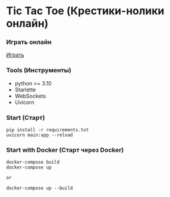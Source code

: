 # Tic Tac Toe (Крестики-нолики онлайн)

### Играть онлайн
[Играть](http://31.31.199.57/)

### Tools (Инструменты)
- python >= 3.10
- Starlette
- WebSockets
- Uvicorn

### Start (Старт)

    pip install -r requirements.txt
    uvicorn main:app --reload

### Start with Docker (Старт через Docker)

    docker-compose build
    docker-compose up

    or

    docker-compose up --build
